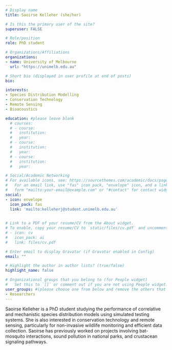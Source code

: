 ```yaml
---
# Display name
title: Saoirse Kelleher (she/her)

# Is this the primary user of the site?
superuser: FALSE

# Role/position
role: PhD student

# Organizations/Affiliations
organizations:
- name: University of Melbourne
  url: "https://unimelb.edu.au"

# Short bio (displayed in user profile at end of posts)
bio: 

interests:
- Species Distribution Modelling
- Conservation Technology
- Remote Sensing
- Bioacoustics

education: #please leave blank
  # courses:
  # - course:
  #   institution:
  #   year:
  # - course:
  #   institution:
  #   year:
  # - course:
  #   institution:
  #   year:

# Social/Academic Networking
# For available icons, see: https://sourcethemes.com/academic/docs/page-builder/#icons
#   For an email link, use "fas" icon pack, "envelope" icon, and a link in the
#   form "mailto:your-email@example.com" or "#contact" for contact widget.
social:
- icon: envelope
  icon_pack: fas
  link: 'mailto:kelleherj@student.unimelb.edu.au'

  
# Link to a PDF of your resume/CV from the About widget.
# To enable, copy your resume/CV to `static/files/cv.pdf` and uncomment the lines below.
# - icon: cv
#   icon_pack: ai
#   link: files/cv.pdf

# Enter email to display Gravatar (if Gravatar enabled in Config)
email: ""

# Highlight the author in author lists? (true/false)
highlight_name: false

# Organizational groups that you belong to (for People widget)
#   Set this to `[]` or comment out if you are not using People widget.
user_groups: #(please choose one from below and remove the others that aren't needed)
- Researchers
---
```


Saoirse Kelleher is a PhD student studying the performance of correlative and mechanistic species distribution models using simulated testing systems. She is also interested in conservation technology and remote sensing, particularly for non-invasive wildlife monitoring and efficient data collection. Saoirse has previously worked on projects involving bat-mosquito interactions, sound pollution in national parks, and crustacean signaling pathways.
